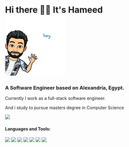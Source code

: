</div>
<h1>Hi there 👋🏼 It's Hameed<img src="https://github.com/7ameed/7ameed/blob/master/hey.png" width="200"></h1>

<h3> A Software Engineer based on Alexandria, Egypt. </h3>

<p> Currently I work as a full-stack software engineer. </p>
<p> And i study to pursue masters degree in Computer Science </p>
</div>

<div >
<img src="https://github-readme-stats.vercel.app/api?username=7ameed&show_icons=true&hide_border=true" >
</div>

<div width="100%">
<h4> Languages and Tools: </h4>
<p>
  <img src="https://media3.giphy.com/media/kdFc8fubgS31b8DsVu/giphy.webp" width="50">
  <img src="https://media.giphy.com/media/SU2ic3wTfuC6JhD1lA/giphy.gif" width="50">
  <img src="https://media3.giphy.com/media/ln7z2eWriiQAllfVcn/200w.webp" width="50">
  <img src="https://i.giphy.com/media/LMt9638dO8dftAjtco/200.webp" width="50">
  <img src="https://i.giphy.com/media/eNAsjO55tPbgaor7ma/200w.webp" width="50">
  <img src="https://media.giphy.com/media/kH1DBkPNyZPOk0BxrM/giphy.gif" width="100">
  <img src="https://i.giphy.com/media/IdyAQJVN2kVPNUrojM/200.webp" width="50">
</p>
</div>
